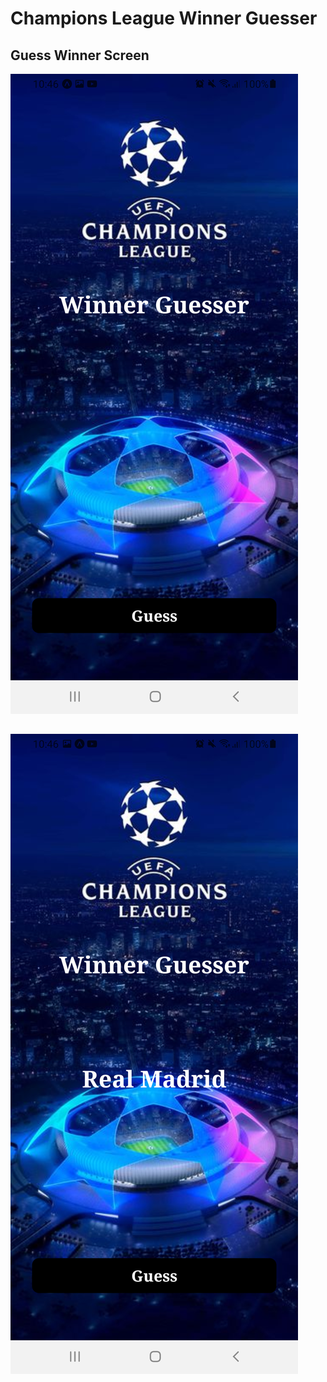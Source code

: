 # Champions League Winner Guesser

## Guess Winner Screen 

![Guess Winner Screen 1](./assets/guess_winner1.png)
##

![GUess Winner Screen 2](./assets/guess_winner2.png)

